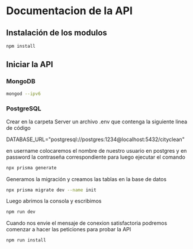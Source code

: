 # Documentacion de la API

## Instalación de los modulos 

```bash
npm install
```
## Iniciar la API

### MongoDB

```bash
mongod --ipv6
```
### PostgreSQL
Crear en la carpeta Server un archivo .env que contenga la siguiente linea de código

DATABASE_URL="postgresql://postgres:1234@localhost:5432/cityclean"

en username colocaremos el nombre de nuestro usuario en postgres y en password la contraseña correspondiente para luego ejecutar el comando

```bash
npx prisma generate
```

Generamos la migración y creamos las tablas en la base de datos
```bash
npx prisma migrate dev --name init
```
Luego abrimos la consola y escribimos

```bash
npm run dev
```
Cuando nos envie el mensaje de conexion satisfactoria podremos comenzar a hacer las peticiones para probar la API

```bash
npm run install
```
